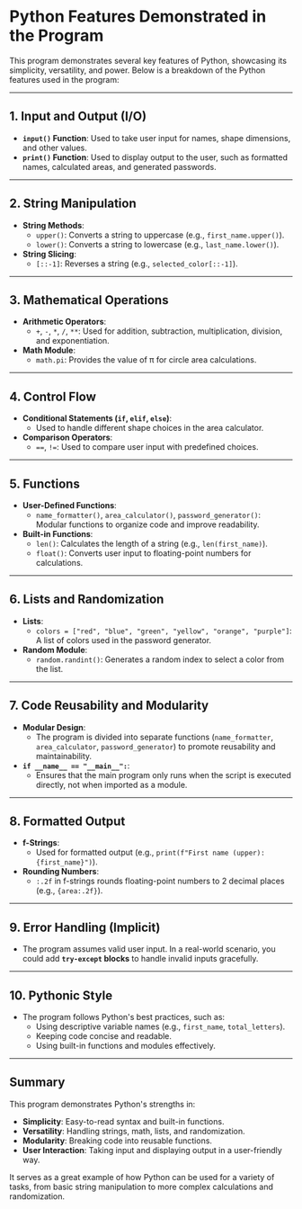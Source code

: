 # Python Features Demonstrated in the Program

This program demonstrates several key features of Python, showcasing its simplicity, versatility, and power. Below is a breakdown of the Python features used in the program:

---

## 1. **Input and Output (I/O)**
   - **`input()` Function**: Used to take user input for names, shape dimensions, and other values.
   - **`print()` Function**: Used to display output to the user, such as formatted names, calculated areas, and generated passwords.

---

## 2. **String Manipulation**
   - **String Methods**:
     - `upper()`: Converts a string to uppercase (e.g., `first_name.upper()`).
     - `lower()`: Converts a string to lowercase (e.g., `last_name.lower()`).
   - **String Slicing**:
     - `[::-1]`: Reverses a string (e.g., `selected_color[::-1]`).

---

## 3. **Mathematical Operations**
   - **Arithmetic Operators**:
     - `+`, `-`, `*`, `/`, `**`: Used for addition, subtraction, multiplication, division, and exponentiation.
   - **Math Module**:
     - `math.pi`: Provides the value of π for circle area calculations.

---

## 4. **Control Flow**
   - **Conditional Statements (`if`, `elif`, `else`)**:
     - Used to handle different shape choices in the area calculator.
   - **Comparison Operators**:
     - `==`, `!=`: Used to compare user input with predefined choices.

---

## 5. **Functions**
   - **User-Defined Functions**:
     - `name_formatter()`, `area_calculator()`, `password_generator()`: Modular functions to organize code and improve readability.
   - **Built-in Functions**:
     - `len()`: Calculates the length of a string (e.g., `len(first_name)`).
     - `float()`: Converts user input to floating-point numbers for calculations.

---

## 6. **Lists and Randomization**
   - **Lists**:
     - `colors = ["red", "blue", "green", "yellow", "orange", "purple"]`: A list of colors used in the password generator.
   - **Random Module**:
     - `random.randint()`: Generates a random index to select a color from the list.

---

## 7. **Code Reusability and Modularity**
   - **Modular Design**:
     - The program is divided into separate functions (`name_formatter`, `area_calculator`, `password_generator`) to promote reusability and maintainability.
   - **`if __name__ == "__main__":`**:
     - Ensures that the main program only runs when the script is executed directly, not when imported as a module.

---

## 8. **Formatted Output**
   - **f-Strings**:
     - Used for formatted output (e.g., `print(f"First name (upper): {first_name}")`).
   - **Rounding Numbers**:
     - `:.2f` in f-strings rounds floating-point numbers to 2 decimal places (e.g., `{area:.2f}`).

---

## 9. **Error Handling (Implicit)**
   - The program assumes valid user input. In a real-world scenario, you could add **`try-except` blocks** to handle invalid inputs gracefully.

---

## 10. **Pythonic Style**
   - The program follows Python's best practices, such as:
     - Using descriptive variable names (e.g., `first_name`, `total_letters`).
     - Keeping code concise and readable.
     - Using built-in functions and modules effectively.

---

## Summary
This program demonstrates Python's strengths in:
- **Simplicity**: Easy-to-read syntax and built-in functions.
- **Versatility**: Handling strings, math, lists, and randomization.
- **Modularity**: Breaking code into reusable functions.
- **User Interaction**: Taking input and displaying output in a user-friendly way.

It serves as a great example of how Python can be used for a variety of tasks, from basic string manipulation to more complex calculations and randomization.